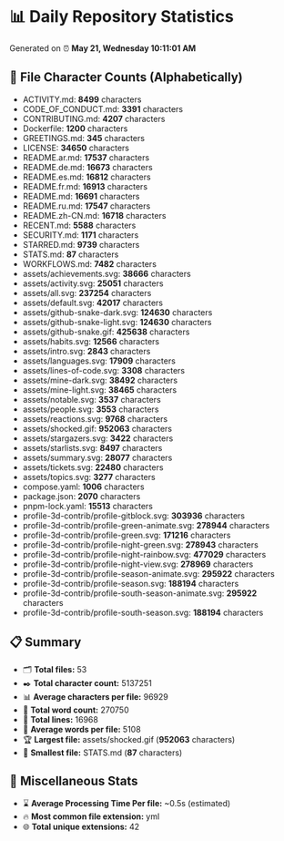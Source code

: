 # 📊 Daily Repository Statistics
Generated on ⏰ **May 21, Wednesday 10:11:01 AM**

## 📂 File Character Counts (Alphabetically)
- ACTIVITY.md: **8499** characters
- CODE_OF_CONDUCT.md: **3391** characters
- CONTRIBUTING.md: **4207** characters
- Dockerfile: **1200** characters
- GREETINGS.md: **345** characters
- LICENSE: **34650** characters
- README.ar.md: **17537** characters
- README.de.md: **16673** characters
- README.es.md: **16812** characters
- README.fr.md: **16913** characters
- README.md: **16691** characters
- README.ru.md: **17547** characters
- README.zh-CN.md: **16718** characters
- RECENT.md: **5588** characters
- SECURITY.md: **1171** characters
- STARRED.md: **9739** characters
- STATS.md: **87** characters
- WORKFLOWS.md: **7482** characters
- assets/achievements.svg: **38666** characters
- assets/activity.svg: **25051** characters
- assets/all.svg: **237254** characters
- assets/default.svg: **42017** characters
- assets/github-snake-dark.svg: **124630** characters
- assets/github-snake-light.svg: **124630** characters
- assets/github-snake.gif: **425638** characters
- assets/habits.svg: **12566** characters
- assets/intro.svg: **2843** characters
- assets/languages.svg: **17909** characters
- assets/lines-of-code.svg: **3308** characters
- assets/mine-dark.svg: **38492** characters
- assets/mine-light.svg: **38465** characters
- assets/notable.svg: **3537** characters
- assets/people.svg: **3553** characters
- assets/reactions.svg: **9768** characters
- assets/shocked.gif: **952063** characters
- assets/stargazers.svg: **3422** characters
- assets/starlists.svg: **8497** characters
- assets/summary.svg: **28077** characters
- assets/tickets.svg: **22480** characters
- assets/topics.svg: **3277** characters
- compose.yaml: **1006** characters
- package.json: **2070** characters
- pnpm-lock.yaml: **15513** characters
- profile-3d-contrib/profile-gitblock.svg: **303936** characters
- profile-3d-contrib/profile-green-animate.svg: **278944** characters
- profile-3d-contrib/profile-green.svg: **171216** characters
- profile-3d-contrib/profile-night-green.svg: **278943** characters
- profile-3d-contrib/profile-night-rainbow.svg: **477029** characters
- profile-3d-contrib/profile-night-view.svg: **278969** characters
- profile-3d-contrib/profile-season-animate.svg: **295922** characters
- profile-3d-contrib/profile-season.svg: **188194** characters
- profile-3d-contrib/profile-south-season-animate.svg: **295922** characters
- profile-3d-contrib/profile-south-season.svg: **188194** characters

## 📋 Summary
- 🗂️ **Total files:** 53
- ✒️ **Total character count:** 5137251
- 📊 **Average characters per file:** 96929
- 📝 **Total word count:** 270750
- 🧾 **Total lines:** 16968
- 📐 **Average words per file:** 5108
- 🏆 **Largest file:** assets/shocked.gif (**952063** characters)
- 🥉 **Smallest file:** STATS.md (**87** characters)

## 🌟 Miscellaneous Stats
- ⌛ **Average Processing Time Per file:** ~0.5s (estimated)
- 🔥 **Most common file extension:** yml
- 🌐 **Total unique extensions:** 42
